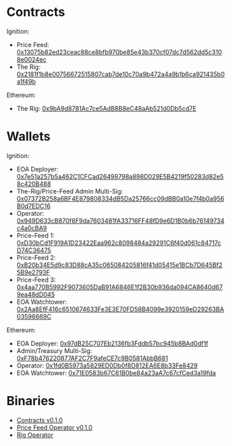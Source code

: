 # Contracts

Ignition:
  - Price Feed: [0x13075b82ed23ceac88ce8bfb970be85e43b370cf07dc7d562dd5c3108e0024ec](https://app.fuel.network/contract/0x13075b82ed23ceac88ce8bfb970be85e43b370cf07dc7d562dd5c3108e0024ec/minted-assets)
  - The Rig: [0x2181f1b8e00756672515807cab7de10c70a9b472a4a9b1b6ca921435b0a1f49b](https://app.fuel.network/contract/0x2181f1b8e00756672515807cab7de10c70a9b472a4a9b1b6ca921435b0a1f49b/minted-assets)

Ethereum: 
  - The Rig: [0x9bA9d8781Ac7ce5AdB8B8eC48aAb521d0Db5cd7E](https://etherscan.io/address/0x9bA9d8781Ac7ce5AdB8B8eC48aAb521d0Db5cd7E)

# Wallets

Ignition:
  - EOA Deployer: [0x7e51a257b5a462C1CFCad26498798a898D029E5B4219f50283d82e58c420B488](https://app.fuel.network/account/0x7e51a257b5a462C1CFCad26498798a898D029E5B4219f50283d82e58c420B488/assets)
  - The-Rig/Price-Feed Admin Multi-Sig: [0x07372B258a6BF4E879808334dB5Da25766cc09dBB0a10e7f4b0a956B0d7EDC16](https://app.fuel.network/account/0x07372B258a6BF4E879808334dB5Da25766cc09dBB0a10e7f4b0a956B0d7EDC16/assets)
  - Operator: [0x949D633cB870f8F9da7603481fA33716FF48fD9e6D1B0b6b76149734c4a0cBA9](https://app.fuel.network/account/0x949D633cB870f8F9da7603481fA33716FF48fD9e6D1B0b6b76149734c4a0cBA9/assets)
  - Price-Feed 1: [0xD30bCd1F919A1D23422Eaa962c8098484a29291C6f40d061c84717cD74C36475](https://app.fuel.network/account/0xD30bCd1F919A1D23422Eaa962c8098484a29291C6f40d061c84717cD74C36475/assets)
  - Price-Feed 2: [0xB20b34E5d9c83D88cA35c065084205816f41d05415e1BCb7D645Bf25B9e2793F](https://app.fuel.network/account/0xB20b34E5d9c83D88cA35c065084205816f41d05415e1BCb7D645Bf25B9e2793F/assets)
  - Price-Feed 3: [0x4aa770B5992F9073605DaB91A6846E1f2B30b936da094CA8640d679ea48dD045](https://app.fuel.network/account/0x4aa770B5992F9073605DaB91A6846E1f2B30b936da094CA8640d679ea48dD045/assets)
  - EOA Watchtower: [0x2Aa8EfF416c6510674633Fe3E3E70FD58B4099e3920159eD29263BA03596669C](https://app.fuel.network/account/0x2Aa8EfF416c6510674633Fe3E3E70FD58B4099e3920159eD29263BA03596669C/assets)

Ethereum:
  - EOA Deployer: [0x97dB25C707Eb2136fb3Fddb57bc945b8BAd0df1f](https://etherscan.io/address/0x97dB25C707Eb2136fb3Fddb57bc945b8BAd0df1f)
  - Admin/Treasury Multi-Sig: [0xF78b476220877AF2C7F9afeCE7c9B0581AbbB681](https://etherscan.io/address/0xF78b476220877AF2C7F9afeCE7c9B0581AbbB681)
  - Operator: [0x1fd0B5973a5829ED0Db0f8D812EA6E8b33Fe8429](https://etherscan.io/address/0x1fd0B5973a5829ED0Db0f8D812EA6E8b33Fe8429)
  - EOA Watchtower: [0x71E0583b67C61B0be84a23aA7c67cfCed3a19fda](https://etherscan.io/address/0x71E0583b67C61B0be84a23aA7c67cfCed3a19fda)

# Binaries

- [Contracts v0.1.0](https://github.com/Rig-Labs/the-rig/releases/tag/v0.1.0)
- [Price Feed Operator v0.1.0](https://github.com/Rig-Labs/rig-price-feed-operator/releases/tag/v0.1.0)
- [Rig Operator](https://github.com/Rig-Labs/rig-operator/releases/tag/v0.1.0)